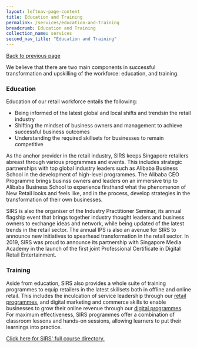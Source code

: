 ```yaml
---
layout: leftnav-page-content
title: Education and Training
permalink: /services/education-and-training
breadcrumb: Education and Training
collection_name: services
second_nav_title: "Education and Training"
---
```

<a href="#" onclick="history.go(-1)">Back to previous page</a><br>

<p>We believe that there are two main components in successful transformation and upskilling of the workforce: education, and training.</p>

<h3>Education</h3>

<p>Education of our retail workforce entails the following:
  
  <ul>
  <li>Being informed of the latest global and local shifts and trendsin the retail industry</li>
  <li>Shifting the mindset of business owners and management to achieve successful business outcomes</li>
  <li>Understanding the required skillsets for businesses to remain competitive</li>
  </ul>
</p>

<p>As the anchor provider in the retail industry, SIRS keeps Singapore retailers abreast through various programmes and events. This includes strategic partnerships with top global industry leaders such as Alibaba Business School in the development of high-level programmes. The Alibaba CEO Programme brings businss owners and leaders on an immersive trip to Alibaba Business School to experience firsthand what the phenomenon of New Retail looks and feels like, and in the process, develop strategies in the transformation of their own businesses.</p>

<p>SIRS is also the organiser of the Industry Practitioner Seminar, its annual flagship event that brings together industry thought leaders and business owners to exchange ideas and network, while being updated of the latest trends in the retail sector. The annual IPS is also an avenue for SIRS to announce new initiatives to spearhead transformation in the retail sector. In 2019, SIRS was proud to announce its partnership with Singapore Media Academy in the launch of the first joint Professional Certificate in Digital Retail Entertainment.</p>

<h3>Training</h3>

<p>Aside from education, SIRS also provides a whole suite of training programmes to equip retailers in the latest skillsets both in offline and online retail. This includes the inculcation of service leadership through our <a href="/retail-programmes">retail programmes</a>, and digital marketing and commerce skills to enable businesses to grow their online revenue through our <a href="/digital-programmes">digital programmes</a>. For maximum effectiveness, SIRS programmes offer a combination of classroom lessons and hands-on sessions, allowing learners to put their learnings into practice.</p>

<p><a href="/services/education-and-training/course-directory">Click here for SIRS' full course directory.</a></p>

